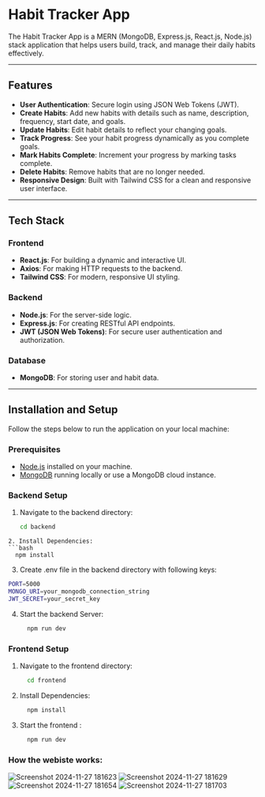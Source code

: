 # Habit Tracker App

The Habit Tracker App is a MERN (MongoDB, Express.js, React.js, Node.js) stack application that helps users build, track, and manage their daily habits effectively.

---

## Features

- **User Authentication**: Secure login using JSON Web Tokens (JWT).
- **Create Habits**: Add new habits with details such as name, description, frequency, start date, and goals.
- **Update Habits**: Edit habit details to reflect your changing goals.
- **Track Progress**: See your habit progress dynamically as you complete goals.
- **Mark Habits Complete**: Increment your progress by marking tasks complete.
- **Delete Habits**: Remove habits that are no longer needed.
- **Responsive Design**: Built with Tailwind CSS for a clean and responsive user interface.

---

## Tech Stack

### Frontend
- **React.js**: For building a dynamic and interactive UI.
- **Axios**: For making HTTP requests to the backend.
- **Tailwind CSS**: For modern, responsive UI styling.

### Backend
- **Node.js**: For the server-side logic.
- **Express.js**: For creating RESTful API endpoints.
- **JWT (JSON Web Tokens)**: For secure user authentication and authorization.

### Database
- **MongoDB**: For storing user and habit data.

---

## Installation and Setup

Follow the steps below to run the application on your local machine:

### Prerequisites
- [Node.js](https://nodejs.org/) installed on your machine.
- [MongoDB](https://www.mongodb.com/) running locally or use a MongoDB cloud instance.

### Backend Setup
1. Navigate to the backend directory:
   ```bash
   cd backend
  ```
2. Install Dependencies:
  ```bash
    npm install
  ```
3. Create .env file in the backend directory with following keys:
  ```bash
  PORT=5000
  MONGO_URI=your_mongodb_connection_string
  JWT_SECRET=your_secret_key
  ```
4. Start the backend Server:
   ```bash
     npm run dev
   ```

### Frontend Setup
1. Navigate to the frontend directory:
   ```bash
     cd frontend
   ```
2. Install Dependencies:
   ```bash
     npm install
   ```
3. Start the frontend :
   ```bash
     npm run dev
   ```

### How the webiste works:
![Screenshot 2024-11-27 181623](https://github.com/user-attachments/assets/e4639004-b85c-4079-ba05-b5fa6c323439)
![Screenshot 2024-11-27 181629](https://github.com/user-attachments/assets/97fd2ba6-5891-49a9-81d0-781d5e1199d5)
![Screenshot 2024-11-27 181654](https://github.com/user-attachments/assets/9f8903d2-1b84-4437-baa3-3442ac1ce913)
![Screenshot 2024-11-27 181703](https://github.com/user-attachments/assets/9ef9961c-91a4-49ae-88da-bcd2d49600c9)

